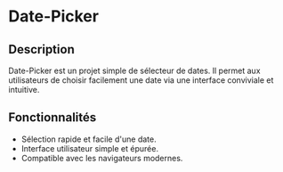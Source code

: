 # Date-Picker

## Description

Date-Picker est un projet simple de sélecteur de dates. Il permet aux utilisateurs de choisir facilement une date via une interface conviviale et intuitive.

## Fonctionnalités

- Sélection rapide et facile d'une date.
- Interface utilisateur simple et épurée.
- Compatible avec les navigateurs modernes.

